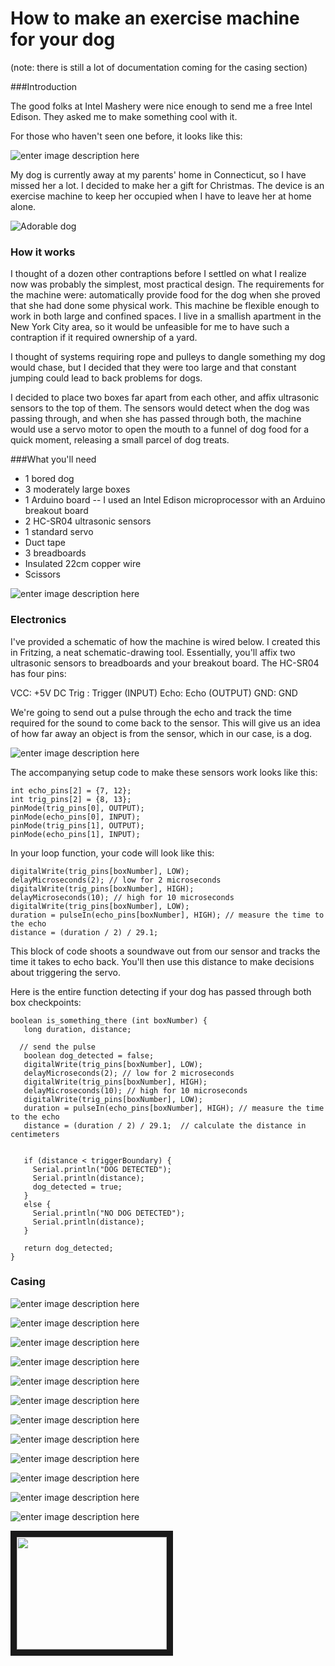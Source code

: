 # How to make an exercise machine for your dog

(note: there is still a lot of documentation coming for the casing section)

###Introduction

The good folks at Intel Mashery were nice enough to send me a free Intel Edison. They asked me to make something cool with it. 

For those who haven't seen one before, it looks like this:

![enter image description here](https://lh3.googleusercontent.com/rItpu_llC82tZCDVt9SdKmqkgdu7_-t1pc7ZGD2YhPY=s0 "intel_edison.jpg")


My dog is currently away at my parents' home in Connecticut, so I have missed her a lot. I decided to make her a gift for Christmas. The device is an exercise machine to keep her occupied when I have to leave her at home alone.


![Adorable dog](https://lh5.googleusercontent.com/vhjw43EExjB106SXdVR69AvfhZDvd2EMwYQKb2v1rrs=s0 "Adorable Dog")

### How it works

I thought of a dozen other contraptions before I settled on what I realize now was probably the simplest, most practical design. The requirements for the machine were: automatically provide food for the dog when she proved that she had done some physical work. This machine be flexible enough to work in both large and confined spaces. I live in a smallish apartment in the New York City area, so it would be unfeasible for me to have such a contraption if it required ownership of a yard.

I thought of systems requiring rope and pulleys to dangle something my dog would chase, but I decided that they were too large and that constant jumping could lead to back problems for dogs.

I decided to place two boxes far apart from each other, and affix ultrasonic sensors to the top of them. The sensors would detect when the dog was passing through, and when she has passed through both, the machine would use a servo motor to open the mouth to a funnel of dog food for a quick moment, releasing a small parcel of dog treats.


###What you'll need



* 1 bored dog
* 3 moderately large boxes
* 1 Arduino board -- I used an Intel Edison microprocessor with an Arduino breakout board
* 2 HC-SR04 ultrasonic sensors
* 1 standard servo
* Duct tape
* 3 breadboards
* Insulated 22cm copper wire
* Scissors



![enter image description here](https://lh3.googleusercontent.com/WprsjVgsSoqMPuO1lXXCxjHPJlBacOwuGl-OFYkjNVA=s0 "The bare necessities")



### Electronics

I've provided a schematic of how the machine is wired below. I created this in Fritzing, a neat schematic-drawing tool. Essentially, you'll affix two ultrasonic sensors to breadboards and your breakout board. The HC-SR04 has four pins:

VCC: +5V DC
Trig : Trigger (INPUT)
Echo: Echo (OUTPUT)
GND: GND

We're going to send out a pulse through the echo and track the time required for the sound to come back to the sensor. This will give us an idea of how far away an object is from the sensor, which in our case, is a dog. 

![enter image description here](https://lh3.googleusercontent.com/-cU0Vz-ATYDs/VJHSWeUkBII/AAAAAAAANp8/_ufhjH-woM8/s0/blueprint.jpg "blueprint.jpg")

The accompanying setup code to make these sensors work looks like this:

    int echo_pins[2] = {7, 12};
    int trig_pins[2] = {8, 13};
    pinMode(trig_pins[0], OUTPUT);
    pinMode(echo_pins[0], INPUT);  
    pinMode(trig_pins[1], OUTPUT);
    pinMode(echo_pins[1], INPUT);  

In your loop function, your code will look like this:

    digitalWrite(trig_pins[boxNumber], LOW); 
    delayMicroseconds(2); // low for 2 microseconds
    digitalWrite(trig_pins[boxNumber], HIGH);
    delayMicroseconds(10); // high for 10 microseconds
    digitalWrite(trig_pins[boxNumber], LOW);
    duration = pulseIn(echo_pins[boxNumber], HIGH); // measure the time to the echo
    distance = (duration / 2) / 29.1;  

This block of code shoots a soundwave out from our sensor and tracks the time it takes to echo back. You'll then use this distance to make decisions about triggering the servo.

Here is the entire function detecting if your dog has passed through both box checkpoints:

    boolean is_something_there (int boxNumber) {
       long duration, distance;
     
      // send the pulse
       boolean dog_detected = false;
       digitalWrite(trig_pins[boxNumber], LOW); 
       delayMicroseconds(2); // low for 2 microseconds
       digitalWrite(trig_pins[boxNumber], HIGH);
       delayMicroseconds(10); // high for 10 microseconds
       digitalWrite(trig_pins[boxNumber], LOW);
       duration = pulseIn(echo_pins[boxNumber], HIGH); // measure the time to the echo
       distance = (duration / 2) / 29.1;  // calculate the distance in centimeters
          
           
       if (distance < triggerBoundary) {
         Serial.println("DOG DETECTED");  
         Serial.println(distance);   
         dog_detected = true;
       }
       else {
         Serial.println("NO DOG DETECTED");
         Serial.println(distance);
       }
          
       return dog_detected;
    }


### Casing



![enter image description here](https://lh6.googleusercontent.com/-BZDf3E9ZlZR9uT-xFA7ncm2QMgnGlYSLEgUXs_CMMM=s0 "20141210_164612.jpg")


![enter image description here](https://lh3.googleusercontent.com/sdzsrf_BGX0__iJMzVbMTZVnpR5xLw-ho-VbQfxzJn8=s0 "20141210_190824.jpg")



![enter image description here](https://lh5.googleusercontent.com/IkgYOtmEOoKX95WudQtcmybMj7q3aKzAWlSasCg5M3Q=s0 "20141210_190816.jpg")

![enter image description here](https://lh5.googleusercontent.com/qtAqi9fpmuQ7tFMtqOWUZMftpEIaJ879D_7h0F6kc2k=s0 "20141217_085127.jpg")

![enter image description here](https://lh6.googleusercontent.com/iKIlAFrzudKUD-lK_DaH4c5DcDxeXA2z2v9OS83looo=s0 "20141210_202219.jpg")

![enter image description here](https://lh3.googleusercontent.com/1e8fStzHCpkD0gILHZ6HP1l3MBkRqkrHBPnttjBth_k=s0 "20141217_043921.jpg")

![enter image description here](https://lh6.googleusercontent.com/HWXQz1YFk0W7YIWMntMx18t4LerNBEYHT96Xh_CLbV4=s0 "20141217_082503.jpg")

![enter image description here](https://lh3.googleusercontent.com/mn7EhwvmftcSfnILcjn0Nznl5vMJl9Gi9FPbOkCNnX8=s0 "20141217_082332.jpg")

![enter image description here](https://lh4.googleusercontent.com/91CZMa7hF84xfDJ5r3qMpKmigqzNBXKzq80-mo7AuGo=s0 "20141217_083135.jpg")

![enter image description here](https://lh4.googleusercontent.com/9AKlkpCMwqVglXlxDJ81SVDJ8I2bM47OP_cP9LWuMPU=s0 "20141217_084228.jpg")

![enter image description here](https://lh5.googleusercontent.com/3HYEo6nxTK81OvK4IsFFuWNbZkzXoyB1prPqVymmgoY=s0 "20141217_085035.jpg")

![enter image description here](https://lh6.googleusercontent.com/y3ULCd7g-yuJgScaZ160mX5akqW2g8CskQSkpFs38O4=s0 "20141217_085503.jpg")

<a href="http://www.youtube.com/watch?feature=player_embedded&v=shv30x-xJkk" target="_blank"><img src="http://img.youtube.com/vi/shv30x-xJkk/0.jpg" 
 width="240" height="180" border="10" /></a>



